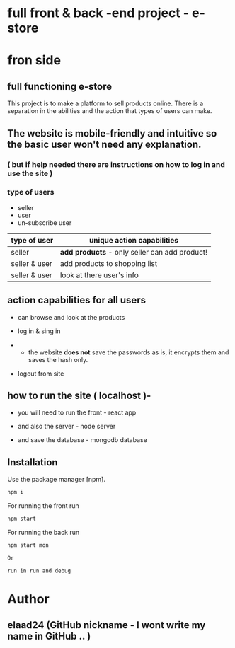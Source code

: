 # full front & back -end project - e-store

# fron side

## full functioning e-store

This project is to make a platform to sell products online.
There is a separation in the abilities and the action that types of users can make.

## The website is mobile-friendly and intuitive so the basic user won't need any explanation.

### ( but if help needed there are instructions on how to log in and use the site )

### type of users

- seller
- user
- un-subscribe user

| type of user  | unique action capabilities                      |
| ------------- | ----------------------------------------------- |
| seller        | **add products** - only seller can add product! |
| seller & user | add products to shopping list                   |
| seller & user | look at there user's info                       |

## action capabilities for all users

- can browse and look at the products ​
- log in & sing in
- - the website **does not** save the passwords as is, it encrypts them and saves the hash only.

- logout from site

## how to run the site ( localhost )-

- you will need to run the front - react app
- and also the server - node server

- and save the database - mongodb database

## Installation

Use the package manager [npm].

```bash
npm i

```

For running the front run

```bash
npm start
```

For running the back run

```bash
npm start mon

Or

run in run and debug
```

# Author

## elaad24 (GitHub nickname - I wont write my name in GitHub .. )
